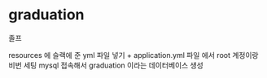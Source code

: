 # graduation
졸프

resources 에 슬랙에 준 yml 파일 넣기 + application.yml 파일 에서 
root 계정이랑 비번 세팅
mysql 접속해서 graduation 이라는 데이터베이스 생성
